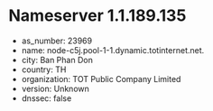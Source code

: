 # Nameserver 1.1.189.135

* as_number: 23969
* name: node-c5j.pool-1-1.dynamic.totinternet.net.
* city: Ban Phan Don
* country: TH
* organization: TOT Public Company Limited
* version: Unknown
* dnssec: false
